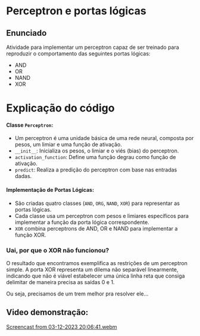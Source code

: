 # Perceptron e portas lógicas

## Enunciado 
Atividade para implementar um perceptron capaz de ser treinado para reproduzir o comportamento das seguintes portas lógicas:
- AND
- OR
- NAND
- XOR

# Explicação do código

#### Classe `Perceptron`:
- Um perceptron é uma unidade básica de uma rede neural, composta por pesos, um limiar e uma função de ativação.
- `__init__`: Inicializa os pesos, o limiar e o viés (bias) do perceptron.
- `activation_function`: Define uma função degrau como função de ativação.
- `predict`: Realiza a predição do perceptron com base nas entradas dadas.

#### Implementação de Portas Lógicas:
- São criadas quatro classes (`AND`, `ORG`, `NAND`, `XOR`) para representar as portas lógicas.
- Cada classe usa um perceptron com pesos e limiares específicos para implementar a função da porta lógica correspondente.
- `XOR` combina perceptrons de AND, OR e NAND para implementar a função XOR.

### Uai, por que o XOR não funcionou?
O resultado que encontramos exemplifica as restrições de um perceptron simple. A porta XOR representa um dilema não separável linearmente, indicando que não é viável estabelecer uma única linha reta que consiga delimitar de maneira precisa as saídas 0 e 1. 

Ou seja, precisamos de um trem melhor pra resolver ele...

## Video demonstração:
[Screencast from 03-12-2023 20:06:41.webm](https://github.com/Bianca-Cassemiro/Perceptron/assets/99203402/7c9d9f34-cd3d-41ad-830e-f4eb4ca949eb)
